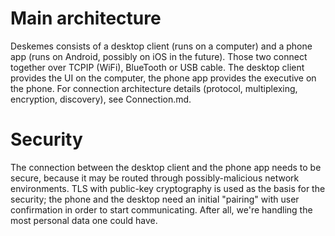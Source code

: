 # Main architecture

Deskemes consists of a desktop client (runs on a computer) and a phone app (runs on Android, possibly on iOS in the future). Those two connect together over TCPIP (WiFi), BlueTooth or USB cable. The desktop client provides the UI on the computer, the phone app provides the executive on the phone. For connection architecture details (protocol, multiplexing, encryption, discovery), see Connection.md.

# Security

The connection between the desktop client and the phone app needs to be secure, because it may be routed through possibly-malicious network environments. TLS with public-key cryptography is used as the basis for the security; the phone and the desktop need an initial "pairing" with user confirmation in order to start communicating. After all, we're handling the most personal data one could have.
